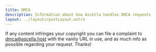 ```yaml
---
title: DMCA
description: Information about how Ascella handles DMCA requests
layout: ../layouts/postLayout.astro
---
```


If any content infringes your copyright you can file a complaint to dmca@ascella.host with the vanity URL in use, and as much info as possible regarding your request. Thanks!